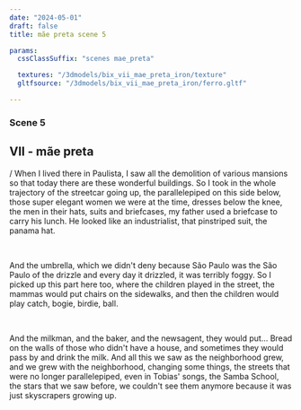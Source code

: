 ```yaml
---
date: "2024-05-01"
draft: false
title: mãe preta scene 5

params:
  cssClassSuffix: "scenes mae_preta"

  textures: "/3dmodels/bix_vii_mae_preta_iron/texture"
  gltfsource: "/3dmodels/bix_vii_mae_preta_iron/ferro.gltf"

---
```

### Scene 5
## VII - mãe preta
<canvas id="c"></canvas>
<p>/ When I lived there in Paulista, I saw all the demolition of various mansions so that today there are these wonderful buildings. So I took in the whole trajectory of the streetcar going up, the parallelepiped on this side below, those super elegant women we were at the time, dresses below the knee, the men in their hats, suits and briefcases, my father used a briefcase to carry his lunch. He looked like an industrialist, that pinstriped suit, the panama hat.</p><br>

<p>And the umbrella, which we didn't deny because São Paulo was the São Paulo of the drizzle and every day it drizzled, it was terribly foggy. So I picked up this part here too, where the children played in the street, the mammas would put chairs on the sidewalks, and then the children would play catch, bogie, birdie, ball.</p><br>

<p>And the milkman, and the baker, and the newsagent, they would put... Bread on the walls of those who didn't have a house, and sometimes they would pass by and drink the milk. And all this we saw as the neighborhood grew, and we grew with the neighborhood, changing some things, the streets that were no longer parallelepiped, even in Tobias' songs, the Samba School, the stars that we saw before, we couldn't see them anymore because it was just skyscrapers growing up.
</p>
